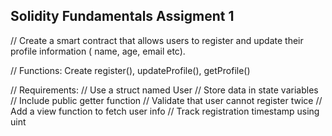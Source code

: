 ## Solidity Fundamentals Assigment 1

// Create a smart contract that allows users to register and update their profile information ( name, age, email etc).

// Functions: Create register(), updateProfile(), getProfile()

// Requirements:
// Use a struct named User
// Store data in state variables
// Include public getter function
// Validate that user cannot register twice
// Add a view function to fetch user info
// Track registration timestamp using uint
